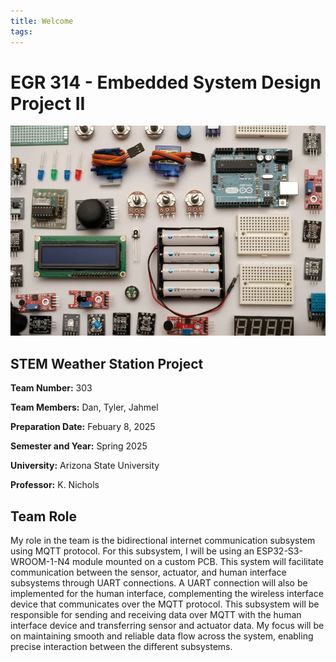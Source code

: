```yaml
---
title: Welcome
tags:
---
```


# EGR 314 - Embedded System Design Project II

![](learn-embedded-system-design.jpg)

## STEM Weather Station Project

**Team Number:** 303  

**Team Members:** Dan, Tyler, Jahmel 

**Preparation Date:** Febuary 8, 2025  

**Semester and Year:** Spring 2025  

**University:** Arizona State University 

**Professor:** K. Nichols

## Team Role
My role in the team is the bidirectional internet communication subsystem using MQTT protocol. For this subsystem, I will be using an ESP32-S3-WROOM-1-N4 module mounted on a custom PCB. This system will facilitate communication between the sensor, actuator, and human interface subsystems through UART connections. A UART connection will also be implemented for the human interface, complementing the wireless interface device that communicates over the MQTT protocol. This subsystem will be responsible for sending and receiving data over MQTT with the human interface device and transferring sensor and actuator data. My focus will be on maintaining smooth and reliable data flow across the system, enabling precise interaction between the different subsystems.
